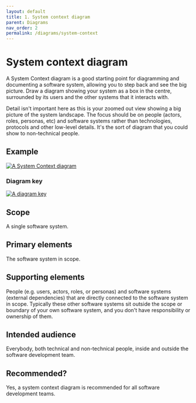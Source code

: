 ```yaml
---
layout: default
title: 1. System context diagram
parent: Diagrams
nav_order: 2
permalink: /diagrams/system-context
---
```


# System context diagram

A System Context diagram is a good starting point for diagramming and documenting a software system, allowing you to
step back and see the big picture. Draw a diagram showing your system as a box in the centre, surrounded by its users
and the other systems that it interacts with.

Detail isn't important here as this is your zoomed out view showing a big picture of the system landscape. The focus
should be on people (actors, roles, personas, etc) and software systems rather than technologies, protocols and other
low-level details. It's the sort of diagram that you could show to non-technical people.

## Example

[![A System Context diagram](https://static.structurizr.com/workspace/36141/diagrams/SystemContext.png)](https://static.structurizr.com/workspace/36141/diagrams/SystemContext.png)

### Diagram key

[![A diagram key](https://static.structurizr.com/workspace/36141/diagrams/SystemContext-key.png)](https://static.structurizr.com/workspace/36141/diagrams/SystemContext-key.png)

## Scope

A single software system.

## Primary elements

The software system in scope.

## Supporting elements

People (e.g. users, actors, roles, or personas) and software systems (external dependencies) that are directly connected
to the software system in scope. Typically these other software systems sit outside the scope or boundary of your
own software system, and you don't have responsibility or ownership of them.

## Intended audience

Everybody, both technical and non-technical people, inside and outside the software development team.

## Recommended?

Yes, a system context diagram is recommended for all software development teams.

<script type="application/javascript" src="https://code.jquery.com/jquery-3.7.1.slim.min.js"></script>
<script type="application/javascript" src="/assets/c4model.js"></script>